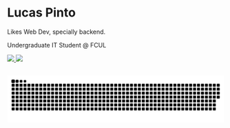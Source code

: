 <div>
 <h1>Lucas Pinto</h1>
 <p>Likes Web Dev, specially backend.</p>
 <p>Undergraduate IT Student @ FCUL</p>
</div>
<div>
  <a href="https://github.com/luckspt">
  <img height="180em" src="https://github-readme-stats.vercel.app/api?username=luckspt&show_icons=true&theme=radical&include_all_commits=true&count_private=true" />
  <img height="180em" src="https://github-readme-stats.vercel.app/api/top-langs/?username=luckspt&layout=compact&langs_count=16&theme=radical" />
</div>
  
  ##
 
<div>
 <img src="https://raw.githubusercontent.com/luckspt/luckspt/output/github-contribution-grid-snake.svg" />
</div>
